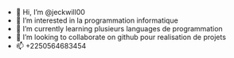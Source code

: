 - 👋 Hi, I’m @jeckwill00
- 👀 I’m interested in  la programmation informatique
- 🌱 I’m currently learning  plusieurs languages de programmation
- 💞️ I’m looking to collaborate on  github pour realisation de projets
- 📫 +2250564683454

<!---
jeckwill00/jeckwill00 is a ✨ special ✨ repository because its `README.md` (this file) appears on your GitHub profile.
You can click the Preview link to take a look at your changes.
--->

